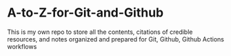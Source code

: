 # A-to-Z-for-Git-and-Github
This is my own repo to store all the contents, citations of credible resources, and notes organized and prepared for Git, Github, Github Actions workflows
